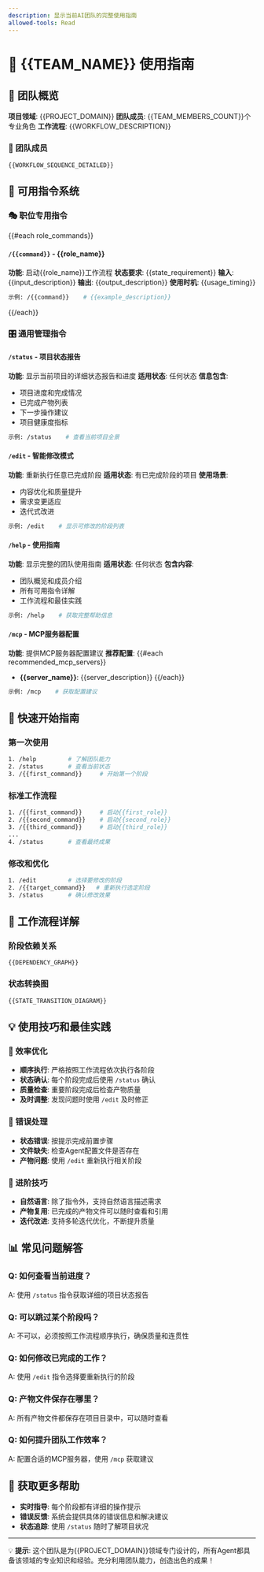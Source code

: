 ```yaml
---
description: 显示当前AI团队的完整使用指南
allowed-tools: Read
---
```


# 📖 {{TEAM_NAME}} 使用指南

## 🎯 团队概览

**项目领域**: {{PROJECT_DOMAIN}}
**团队成员**: {{TEAM_MEMBERS_COUNT}}个专业角色
**工作流程**: {{WORKFLOW_DESCRIPTION}}

### 👥 团队成员
```
{{WORKFLOW_SEQUENCE_DETAILED}}
```

## 🔧 可用指令系统

### 🎭 职位专用指令

{{#each role_commands}}
#### `/{{command}}` - {{role_name}}
**功能**: 启动{{role_name}}工作流程
**状态要求**: {{state_requirement}}
**输入**: {{input_description}}
**输出**: {{output_description}}
**使用时机**: {{usage_timing}}

```bash
示例: /{{command}}    # {{example_description}}
```
{{/each}}

### 🎛️ 通用管理指令

#### `/status` - 项目状态报告
**功能**: 显示当前项目的详细状态报告和进度
**适用状态**: 任何状态
**信息包含**:
- 项目进度和完成情况
- 已完成产物列表
- 下一步操作建议
- 项目健康度指标

```bash
示例: /status    # 查看当前项目全景
```

#### `/edit` - 智能修改模式
**功能**: 重新执行任意已完成阶段
**适用状态**: 有已完成阶段的项目
**使用场景**:
- 内容优化和质量提升
- 需求变更适应
- 迭代式改进

```bash
示例: /edit    # 显示可修改的阶段列表
```

#### `/help` - 使用指南
**功能**: 显示完整的团队使用指南
**适用状态**: 任何状态
**包含内容**:
- 团队概览和成员介绍
- 所有可用指令详解
- 工作流程和最佳实践

```bash
示例: /help    # 获取完整帮助信息
```

#### `/mcp` - MCP服务器配置
**功能**: 提供MCP服务器配置建议
**推荐配置**: 
{{#each recommended_mcp_servers}}
- **{{server_name}}**: {{server_description}}
{{/each}}

```bash
示例: /mcp    # 获取配置建议
```

## 🚀 快速开始指南

### 第一次使用
```bash
1. /help         # 了解团队能力
2. /status       # 查看当前状态  
3. /{{first_command}}     # 开始第一个阶段
```

### 标准工作流程
```bash
1. /{{first_command}}     # 启动{{first_role}}
2. /{{second_command}}    # 启动{{second_role}}  
3. /{{third_command}}     # 启动{{third_role}}
...
4. /status       # 查看最终成果
```

### 修改和优化
```bash
1. /edit         # 选择要修改的阶段
2. /{{target_command}}   # 重新执行选定阶段
3. /status       # 确认修改效果
```

## 🔄 工作流程详解

### 阶段依赖关系
```
{{DEPENDENCY_GRAPH}}
```

### 状态转换图
```
{{STATE_TRANSITION_DIAGRAM}}
```

## 💡 使用技巧和最佳实践

### 🎯 效率优化
- **顺序执行**: 严格按照工作流程依次执行各阶段
- **状态确认**: 每个阶段完成后使用 `/status` 确认
- **质量检查**: 重要阶段完成后检查产物质量
- **及时调整**: 发现问题时使用 `/edit` 及时修正

### 🔧 错误处理
- **状态错误**: 按提示完成前置步骤
- **文件缺失**: 检查Agent配置文件是否存在
- **产物问题**: 使用 `/edit` 重新执行相关阶段

### 🚀 进阶技巧
- **自然语言**: 除了指令外，支持自然语言描述需求
- **产物复用**: 已完成的产物文件可以随时查看和引用
- **迭代改进**: 支持多轮迭代优化，不断提升质量

## 📊 常见问题解答

### Q: 如何查看当前进度？
A: 使用 `/status` 指令获取详细的项目状态报告

### Q: 可以跳过某个阶段吗？
A: 不可以，必须按照工作流程顺序执行，确保质量和连贯性

### Q: 如何修改已完成的工作？
A: 使用 `/edit` 指令选择要重新执行的阶段

### Q: 产物文件保存在哪里？
A: 所有产物文件都保存在项目目录中，可以随时查看

### Q: 如何提升团队工作效率？
A: 配置合适的MCP服务器，使用 `/mcp` 获取建议

## 🔗 获取更多帮助

- **实时指导**: 每个阶段都有详细的操作提示
- **错误反馈**: 系统会提供具体的错误信息和解决建议
- **状态追踪**: 使用 `/status` 随时了解项目状况

---

💡 **提示**: 这个团队是为{{PROJECT_DOMAIN}}领域专门设计的，所有Agent都具备该领域的专业知识和经验。充分利用团队能力，创造出色的成果！
